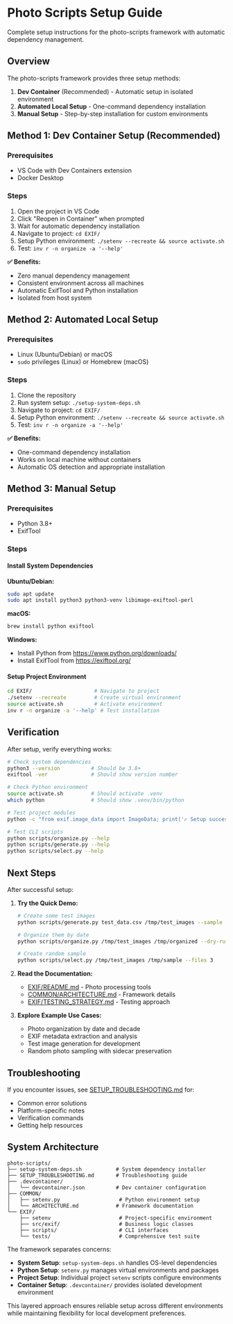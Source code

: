 # Photo Scripts Setup Guide

Complete setup instructions for the photo-scripts framework with automatic dependency management.

## Overview

The photo-scripts framework provides three setup methods:
1. **Dev Container** (Recommended) - Automatic setup in isolated environment
2. **Automated Local Setup** - One-command dependency installation
3. **Manual Setup** - Step-by-step installation for custom environments

## Method 1: Dev Container Setup (Recommended)

### Prerequisites
- VS Code with Dev Containers extension
- Docker Desktop

### Steps
1. Open the project in VS Code
2. Click "Reopen in Container" when prompted
3. Wait for automatic dependency installation
4. Navigate to project: `cd EXIF/`
5. Setup Python environment: `./setenv --recreate && source activate.sh`
6. Test: `inv r -n organize -a '--help'`

**✅ Benefits:**
- Zero manual dependency management
- Consistent environment across all machines
- Automatic ExifTool and Python installation
- Isolated from host system

## Method 2: Automated Local Setup

### Prerequisites
- Linux (Ubuntu/Debian) or macOS
- `sudo` privileges (Linux) or Homebrew (macOS)

### Steps
1. Clone the repository
2. Run system setup: `./setup-system-deps.sh`
3. Navigate to project: `cd EXIF/`
4. Setup Python environment: `./setenv --recreate && source activate.sh`
5. Test: `inv r -n organize -a '--help'`

**✅ Benefits:**
- One-command dependency installation
- Works on local machine without containers
- Automatic OS detection and appropriate installation

## Method 3: Manual Setup

### Prerequisites
- Python 3.8+
- ExifTool

### Steps

#### Install System Dependencies

**Ubuntu/Debian:**
```bash
sudo apt update
sudo apt install python3 python3-venv libimage-exiftool-perl
```

**macOS:**
```bash
brew install python exiftool
```

**Windows:**
- Install Python from https://www.python.org/downloads/
- Install ExifTool from https://exiftool.org/

#### Setup Project Environment
```bash
cd EXIF/                    # Navigate to project
./setenv --recreate         # Create virtual environment
source activate.sh          # Activate environment
inv r -n organize -a '--help' # Test installation
```

## Verification

After setup, verify everything works:

```bash
# Check system dependencies
python3 --version          # Should be 3.8+
exiftool -ver              # Should show version number

# Check Python environment
source activate.sh         # Should activate .venv
which python               # Should show .venv/bin/python

# Test project modules
python -c "from exif.image_data import ImageData; print('✓ Setup successful')"

# Test CLI scripts
python scripts/organize.py --help
python scripts/generate.py --help
python scripts/select.py --help
```

## Next Steps

After successful setup:

1. **Try the Quick Demo:**
   ```bash
   # Create some test images
   python scripts/generate.py test_data.csv /tmp/test_images --sample 5
   
   # Organize them by date
   python scripts/organize.py /tmp/test_images /tmp/organized --dry-run
   
   # Create random sample
   python scripts/select.py /tmp/test_images /tmp/sample --files 3
   ```

2. **Read the Documentation:**
   - [EXIF/README.md](EXIF/README.md) - Photo processing tools
   - [COMMON/ARCHITECTURE.md](COMMON/ARCHITECTURE.md) - Framework details
   - [EXIF/TESTING_STRATEGY.md](EXIF/TESTING_STRATEGY.md) - Testing approach

3. **Explore Example Use Cases:**
   - Photo organization by date and decade
   - EXIF metadata extraction and analysis
   - Test image generation for development
   - Random photo sampling with sidecar preservation

## Troubleshooting

If you encounter issues, see [SETUP_TROUBLESHOOTING.md](SETUP_TROUBLESHOOTING.md) for:
- Common error solutions
- Platform-specific notes
- Verification commands
- Getting help resources

## System Architecture

```
photo-scripts/
├── setup-system-deps.sh           # System dependency installer
├── SETUP_TROUBLESHOOTING.md       # Troubleshooting guide
├── .devcontainer/
│   └── devcontainer.json          # Dev container configuration
├── COMMON/
│   ├── setenv.py                   # Python environment setup
│   └── ARCHITECTURE.md            # Framework documentation
└── EXIF/
    ├── setenv                      # Project-specific environment
    ├── src/exif/                   # Business logic classes
    ├── scripts/                    # CLI interfaces
    └── tests/                      # Comprehensive test suite
```

The framework separates concerns:
- **System Setup**: `setup-system-deps.sh` handles OS-level dependencies
- **Python Setup**: `setenv.py` manages virtual environments and packages
- **Project Setup**: Individual project `setenv` scripts configure environments
- **Container Setup**: `.devcontainer/` provides isolated development environment

This layered approach ensures reliable setup across different environments while maintaining flexibility for local development preferences.